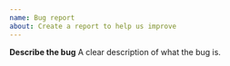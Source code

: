 ```yaml
---
name: Bug report
about: Create a report to help us improve
---
```


**Describe the bug**
A clear description of what the bug is.
